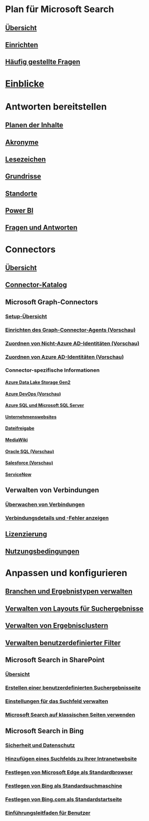 # Plan für Microsoft Search
## [Übersicht](overview-microsoft-search.md)
## [Einrichten](setup-microsoft-search.md)
## [Häufig gestellte Fragen](faqs.md)
# [Einblicke](usage-reports.md)
# Antworten bereitstellen
## [Planen der Inhalte](plan-your-content.md)
## [Akronyme](manage-acronyms.md)
## [Lesezeichen](manage-bookmarks.md)
## [Grundrisse](manage-floorplans.md)
## [Standorte](manage-locations.md)
## [Power BI](manage-powerbi.md)
## [Fragen und Antworten](manage-qas.md)
# Connectors
## [Übersicht](connectors-overview.md)
## [Connector-Katalog](connectors-gallery.md)
## Microsoft Graph-Connectors
### [Setup-Übersicht](configure-connector.md)
### [Einrichten des Graph-Connector-Agents (Vorschau)](on-prem-agent.md)
### [Zuordnen von Nicht-Azure AD-Identitäten (Vorschau)](map-non-aad.md)
### [Zuordnen von Azure AD-Identitäten (Vorschau)](map-aad.md)
### Connector-spezifische Informationen
#### [Azure Data Lake Storage Gen2](azure-data-lake-connector.md)
#### [Azure DevOps (Vorschau)](azure-devops-connector.md)
#### [Azure SQL und Microsoft SQL Server](MSSQL-connector.md)
#### [Unternehmenswebsites](enterprise-web-connector.md)
#### [Dateifreigabe](fileshare-connector.md)
#### [MediaWiki](mediawiki-connector.md)
#### [Oracle SQL (Vorschau)](OracleSQL-connector.md)
#### [Salesforce (Vorschau)](salesforce-connector.md)
#### [ServiceNow](servicenow-connector.md)
## Verwalten von Verbindungen
### [Überwachen von Verbindungen](manage-connector.md)
### [Verbindungsdetails und -Fehler anzeigen](connector-details-errors.md)
## [Lizenzierung](licensing.md)
## [Nutzungsbedingungen](terms-of-use.md)
# Anpassen und konfigurieren
## [Branchen und Ergebnistypen verwalten](customize-search-page.md)
## [Verwalten von Layouts für Suchergebnisse](customize-results-layout.md)
## [Verwalten von Ergebnisclustern](result-cluster.md)
## [Verwalten benutzerdefinierter Filter](custom-filters.md)
## Microsoft Search in SharePoint
### [Übersicht](get-started-search-in-sharepoint-online.md)
### [Erstellen einer benutzerdefinierten Suchergebnisseite](create-search-results-pages.md)
### [Einstellungen für das Suchfeld verwalten](manage-spo-search-box.md)
### [Microsoft Search auf klassischen Seiten verwenden](manage-classic-spo-pages.md)
## Microsoft Search in Bing
### [Sicherheit und Datenschutz](security-for-search.md)
### [Hinzufügen eines Suchfelds zu Ihrer Intranetwebsite](add-a-search-box-to-your-intranet-site.md)
### [Festlegen von Microsoft Edge als Standardbrowser](/deployedge/edge-default-browser)
### [Festlegen von Bing als Standardsuchmaschine](set-default-search-engine.md)
### [Festlegen von Bing.com als Standardstartseite](set-default-homepage.md)
### [Einführungsleitfaden für Benutzer](user-adoption-guide.md)
